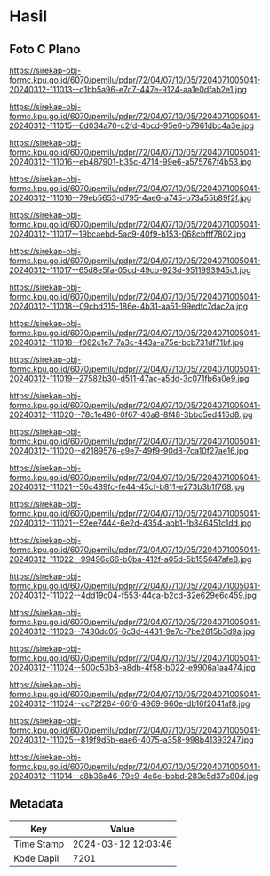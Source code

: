 # Hasil

## Foto C Plano

https://sirekap-obj-formc.kpu.go.id/6070/pemilu/pdpr/72/04/07/10/05/7204071005041-20240312-111013--d1bb5a96-e7c7-447e-9124-aa1e0dfab2e1.jpg

https://sirekap-obj-formc.kpu.go.id/6070/pemilu/pdpr/72/04/07/10/05/7204071005041-20240312-111015--6d034a70-c2fd-4bcd-95e0-b7961dbc4a3e.jpg

https://sirekap-obj-formc.kpu.go.id/6070/pemilu/pdpr/72/04/07/10/05/7204071005041-20240312-111016--eb487901-b35c-4714-99e6-a575767f4b53.jpg

https://sirekap-obj-formc.kpu.go.id/6070/pemilu/pdpr/72/04/07/10/05/7204071005041-20240312-111016--79eb5653-d795-4ae6-a745-b73a55b89f2f.jpg

https://sirekap-obj-formc.kpu.go.id/6070/pemilu/pdpr/72/04/07/10/05/7204071005041-20240312-111017--19bcaebd-5ac9-40f9-b153-068cbfff7802.jpg

https://sirekap-obj-formc.kpu.go.id/6070/pemilu/pdpr/72/04/07/10/05/7204071005041-20240312-111017--65d8e5fa-05cd-49cb-923d-9511993945c1.jpg

https://sirekap-obj-formc.kpu.go.id/6070/pemilu/pdpr/72/04/07/10/05/7204071005041-20240312-111018--09cbd315-186e-4b31-aa51-99edfc7dac2a.jpg

https://sirekap-obj-formc.kpu.go.id/6070/pemilu/pdpr/72/04/07/10/05/7204071005041-20240312-111018--f082c1e7-7a3c-443a-a75e-bcb731df71bf.jpg

https://sirekap-obj-formc.kpu.go.id/6070/pemilu/pdpr/72/04/07/10/05/7204071005041-20240312-111019--27582b30-d511-47ac-a5dd-3c071fb6a0e9.jpg

https://sirekap-obj-formc.kpu.go.id/6070/pemilu/pdpr/72/04/07/10/05/7204071005041-20240312-111020--78c1e490-0f67-40a8-8f48-3bbd5ed416d8.jpg

https://sirekap-obj-formc.kpu.go.id/6070/pemilu/pdpr/72/04/07/10/05/7204071005041-20240312-111020--d2189576-c9e7-49f9-90d8-7ca10f27ae16.jpg

https://sirekap-obj-formc.kpu.go.id/6070/pemilu/pdpr/72/04/07/10/05/7204071005041-20240312-111021--56c489fc-fe44-45cf-b811-e273b3b1f768.jpg

https://sirekap-obj-formc.kpu.go.id/6070/pemilu/pdpr/72/04/07/10/05/7204071005041-20240312-111021--52ee7444-6e2d-4354-abb1-fb846451c1dd.jpg

https://sirekap-obj-formc.kpu.go.id/6070/pemilu/pdpr/72/04/07/10/05/7204071005041-20240312-111022--99496c66-b0ba-412f-a05d-5b155647afe8.jpg

https://sirekap-obj-formc.kpu.go.id/6070/pemilu/pdpr/72/04/07/10/05/7204071005041-20240312-111022--4dd19c04-f553-44ca-b2cd-32e629e6c459.jpg

https://sirekap-obj-formc.kpu.go.id/6070/pemilu/pdpr/72/04/07/10/05/7204071005041-20240312-111023--7430dc05-6c3d-4431-9e7c-7be2815b3d9a.jpg

https://sirekap-obj-formc.kpu.go.id/6070/pemilu/pdpr/72/04/07/10/05/7204071005041-20240312-111024--500c53b3-a8db-4f58-b022-e9906a1aa474.jpg

https://sirekap-obj-formc.kpu.go.id/6070/pemilu/pdpr/72/04/07/10/05/7204071005041-20240312-111024--cc72f284-66f6-4969-960e-db16f2041af8.jpg

https://sirekap-obj-formc.kpu.go.id/6070/pemilu/pdpr/72/04/07/10/05/7204071005041-20240312-111025--819f9d5b-eae6-4075-a358-998b41393247.jpg

https://sirekap-obj-formc.kpu.go.id/6070/pemilu/pdpr/72/04/07/10/05/7204071005041-20240312-111014--c8b36a46-79e9-4e6e-bbbd-283e5d37b80d.jpg


## Metadata

| Key        | Value               |
| ---------- | ------------------- |
| Time Stamp | 2024-03-12 12:03:46 |
| Kode Dapil | 7201                |



